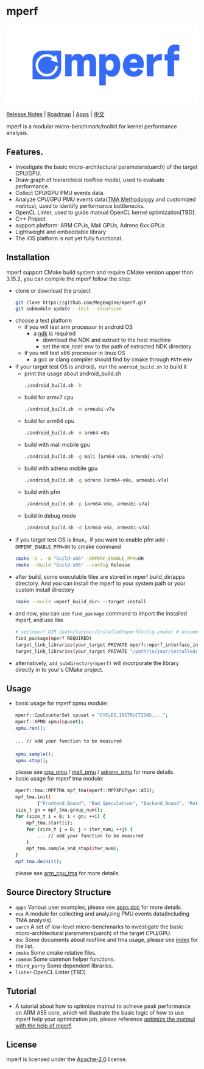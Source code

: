# mperf
<p align="center">
  <img width="502" height="206" src="logo.svg">
</p>

[Release Notes](CHANGELOG.md) | [Roadmap](ROADMAP.md) | [Apps](apps) | [中文](README_CH.md)

mperf is a modular micro-benchmark/toolkit for kernel performance analysis.

## Features.
* Investigate the basic micro-architectural parameters(uarch) of the target CPU/GPU.
* Draw graph of hierarchical roofline model, used to evaluate performance.
* Collect CPU/GPU PMU events data.
* Analyze CPU/GPU PMU events data([TMA Methodology](https://www.intel.com/content/www/us/en/develop/documentation/vtune-cookbook/top/methodologies/top-down-microarchitecture-analysis-method.html#top-down-microarchitecture-analysis-method_GUID-FA8F07A1-3590-4A91-864D-CE96456F84D7) and customized metrics), used to identify performance bottlenecks.
* OpenCL Linter, used to guide manual OpenCL kernel optimization[TBD].
* C++ Project
* support platform: ARM CPUs, Mali GPUs, Adreno 6xx GPUs
* Lightweight and embeddable library
* The iOS platform is not yet fully functional.

## Installation
mperf support CMake build system and require CMake version upper than 3.15.2, you can compile the mperf follow the step:
* clone or download the project
    ```bash
    git clone https://github.com/MegEngine/mperf.git
    git submodule update --init --recursive
    ```
* choose a test platform
    - if you will test arm processor in android OS
        - a [ndk](https://developer.android.com/ndk) is required
            - download the NDK and extract to the host machine
            - set the `NDK_ROOT` env to the path of extracted NDK directory
    - if you will test x86 processor in linux OS
        - a gcc or clang compiler should find by cmake through `PATH` env
* if your target test OS is android，run the `android_build.sh` to build it
    * print the usage about android_build.sh
        ```bash
        ./android_build.sh -h
        ```
    * build for armv7 cpu
        ```bash
        ./android_build.sh -m armeabi-v7a
        ```
    * build for arm64 cpu
        ```bash
        ./android_build.sh -m arm64-v8a
        ```
    * build with mali mobile gpu
        ```bash
        ./android_build.sh -g mali [arm64-v8a, armeabi-v7a]
        ```
    * build with adreno mobile gpu
        ```bash
        ./android_build.sh -g adreno [arm64-v8a, armeabi-v7a]
        ```
    * build with pfm
        ```bash
        ./android_build.sh -p [arm64-v8a, armeabi-v7a]
        ```
    * build in debug mode
        ```bash
        ./android_build.sh -d [arm64-v8a, armeabi-v7a]
        ```
* if you target test OS is linux，if you want to enable pfm add `-DMPERF_ENABLE_PFM=ON` to cmake command
    ```bash
    cmake -S . -B "build-x86" -DMPERF_ENABLE_PFM=ON
    cmake --build "build-x86" --config Release 
    ```
* after build, some executable files are stored in mperf build_dir/apps directory. And you can install the mperf to your system path or your custom install directory
    ```bash
    cmake --build <mperf_build_dir> --target install 
    ```
* and now, you can use `find_package` command to import the installed mperf, and use like
    ```bash
    # set(mperf_DIR /path/to/your/installed/mperfConfig.cmake) # uncomment it if cannot find mperfConfig.cmake
    find_package(mperf REQUIRED)
    target_link_libraries(your_target PRIVATE mperf::mperf_interface_include)
    target_link_libraries(your_target PRIVATE "/path/to/your/installed/libmperf.a")
    ```
* alternatively, `add_subdirectory(mperf)` will incorporate the library directly in to your's CMake project.

## Usage
* basic usage for mperf xpmu module:
    ```bash
    mperf::CpuCounterSet cpuset = "CYCLES,INSTRUCTIONS,...";
    mperf::XPMU xpmu(cpuset);
    xpmu.run();
    
    ... // add your function to be measured

    xpmu.sample();
    xpmu.stop();
    ```
    please see [cpu_pmu](apps/cpu_pmu_transpose.cpp) / [mali_pmu](apps/gpu_mali_pmu_test.cpp) / [adreno_pmu](apps/gpu_adreno_pmu_test.cpp) for more details.
* basic usage for mperf tma module:
    ```bash
    mperf::tma::MPFTMA mpf_tma(mperf::MPFXPUType::A55);
    mpf_tma.init(
            {"Frontend_Bound", "Bad_Speculation", "Backend_Bound", "Retiring", ...});
    size_t gn = mpf_tma.group_num();
    for (size_t i = 0; i < gn; ++i) {
        mpf_tma.start(i);
        for (size_t j = 0; j < iter_num; ++j) {
            ... // add your function to be measured
        }
        mpf_tma.sample_and_stop(iter_num);
    }
    mpf_tma.deinit();
    ```
    please see [arm_cpu_tma](apps/cpu_tma_transpose.cpp) for more details.

## Source Directory Structure
* `apps` Various user examples, please see [apps doc](./apps/README.md) for more details.
* `eca` A module for collecting and analyzing PMU events data(Including TMA analysis).
* `uarch` A set of low-level micro-benchmarks to investigate the basic micro-architectural parameters(uarch) of the target CPU/GPU.
* `doc` Some documents about roofline and tma usage, please see [index](doc/index.md) for the list.
* `cmake` Some cmake relative files.
* `common` Some common helper functions.
* `third_party` Some dependent libraries.
* `linter` OpenCL Linter [TBD].

## Tutorial
* A tutorial about how to optimize matmul to achieve peak performance on ARM A55 core, which will illustrate the basic logic of how to use mperf help your optimization job, please reference [optimize the matmul with the help of mperf](doc/how_to_optimize_matmul/借助mperf进行矩阵乘法极致优化.md). 

## License
mperf is licensed under the [Apache-2.0](LICENSE) license.

